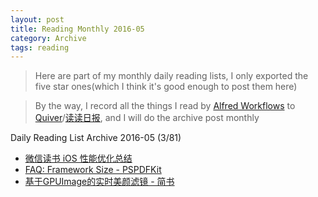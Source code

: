 ```yaml
---
layout: post
title: Reading Monthly 2016-05
category: Archive
tags: reading
---
```


> Here are part of my monthly daily reading lists, I only exported the five star ones(which I think it's good enough to post them here)

> By the way, I record all the things I read by [Alfred Workflows](https://www.alfredapp.com/workflows/) to [Quiver](https://itunes.apple.com/app/quiver-programmers-notebook/id866773894?mt=12)/[读读日报](http://dudu.zhihu.com/circle/173514), and I will do the archive post monthly

Daily Reading List Archive 2016-05 (3/81)

* [微信读书 iOS 性能优化总结](http://wereadteam.github.io/2016/05/03/WeRead-Performance/)
* [FAQ: Framework Size - PSPDFKit](https://pspdfkit.com/guides/ios/current/faq/framework-size/)
* [基于GPUImage的实时美颜滤镜 - 简书](http://www.jianshu.com/p/945fc806a9b4)

